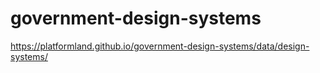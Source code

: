 # government-design-systems

https://platformland.github.io/government-design-systems/data/design-systems/
